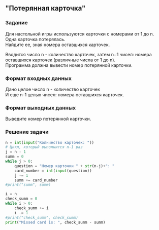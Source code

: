## "Потерянная карточка"

### Задание

Для настольной игры используются карточки с номерами от 1 до n. Одна карточка потерялась. \
Найдите ее, зная номера оставшихся карточек. 

Вводится число n - количество карточек, затем n−1 чисел: номера оставшихся карточек (различные числа от 1 до n). \
Программа должна вывести номер потерянной карточки.

### Формат входных данных

Дано целое число n - количество карточек \
И еще n-1 целых чисел: номера оставшихся карточек.

### Формат выходных данных

Выведите номер потерянной карточки.

### Решение задачи

```python
n = int(input("Количество карточек: "))
# Цикл, который выполнится n-1 раз
j = n - 1
summ = 0
while j > 0:
    question = "Номер карточки " + str(n-j)+": "
    card_number = int(input(question))
    j -= 1
    summ += card_number
#print("summ", summ)

i = n
check_summ = 0
while i > 0:
    check_summ += i
    i -= 1
#print("check_summ", check_summ)
print("Missed card is: ", check_summ - summ)
```
